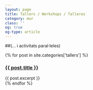 ```yaml
---
layout: page
title: Tallers / Workshops / Talleres
category: mur
class: ''
og: true
og-type: article
---
```


##(... i activitats paral·leles)

<div class="posts">
  {% for post in site.categories['tallers'] %}
  <div class="post">
  <h3 class="post-title">
    <a href="{{ post.url }}">
      {{ post.title }}
    </a>
    </h3>
    {{ post.excerpt }}
  </div>
  {% endfor %}
</div>